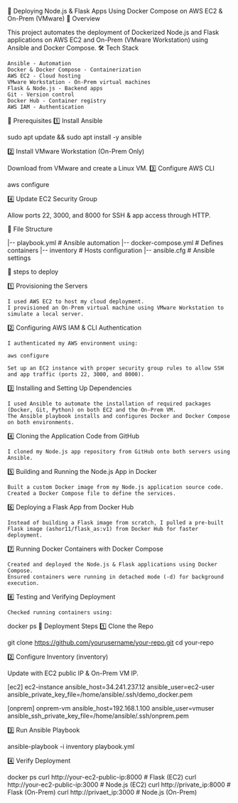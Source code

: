 🚀 Deploying Node.js & Flask Apps Using Docker Compose on AWS EC2 & On-Prem (VMware)
📖 Overview

This project automates the deployment of Dockerized Node.js and Flask applications on AWS EC2 and On-Prem (VMware Workstation) using Ansible and Docker Compose.
🛠 Tech Stack

    Ansible - Automation
    Docker & Docker Compose - Containerization
    AWS EC2 - Cloud hosting
    VMware Workstation - On-Prem virtual machines
    Flask & Node.js - Backend apps
    Git - Version control
    Docker Hub - Container registry
    AWS IAM - Authentication

📌 Prerequisites
1️⃣ Install Ansible

sudo apt update && sudo apt install -y ansible

2️⃣ Install VMware Workstation (On-Prem Only)

Download from VMware and create a Linux VM.
3️⃣ Configure AWS CLI

aws configure

4️⃣ Update EC2 Security Group

Allow ports 22, 3000, and 8000 for SSH & app access through HTTP.

📜 File Structure

|-- playbook.yml         # Ansible automation
|-- docker-compose.yml   # Defines containers
|-- inventory            # Hosts configuration
|-- ansible.cfg          # Ansible settings


🚀 steps to deploy

1️⃣ Provisioning the Servers

    I used AWS EC2 to host my cloud deployment.
    I provisioned an On-Prem virtual machine using VMware Workstation to simulate a local server.

2️⃣ Configuring AWS IAM & CLI Authentication

    I authenticated my AWS environment using:

    aws configure

    Set up an EC2 instance with proper security group rules to allow SSH and app traffic (ports 22, 3000, and 8000).

3️⃣ Installing and Setting Up Dependencies

    I used Ansible to automate the installation of required packages (Docker, Git, Python) on both EC2 and the On-Prem VM.
    The Ansible playbook installs and configures Docker and Docker Compose on both environments.

4️⃣ Cloning the Application Code from GitHub

    I cloned my Node.js app repository from GitHub onto both servers using Ansible.

5️⃣ Building and Running the Node.js App in Docker

    Built a custom Docker image from my Node.js application source code.
    Created a Docker Compose file to define the services.

6️⃣ Deploying a Flask App from Docker Hub

    Instead of building a Flask image from scratch, I pulled a pre-built Flask image (ashor11/flask_as:v1) from Docker Hub for faster deployment.

7️⃣ Running Docker Containers with Docker Compose

    Created and deployed the Node.js & Flask applications using Docker Compose.
    Ensured containers were running in detached mode (-d) for background execution.

8️⃣ Testing and Verifying Deployment

    Checked running containers using:

docker ps
📌 Deployment Steps
1️⃣ Clone the Repo

git clone https://github.com/yourusername/your-repo.git
cd your-repo

2️⃣ Configure Inventory (inventory)

Update with EC2 public IP & On-Prem VM IP.

[ec2]
ec2-instance ansible_host=34.241.237.12 ansible_user=ec2-user ansible_private_key_file=/home/ansible/.ssh/demo_docker.pem

[onprem]
onprem-vm ansible_host=192.168.1.100 ansible_user=vmuser ansible_ssh_private_key_file=/home/ansible/.ssh/onprem.pem

3️⃣ Run Ansible Playbook

ansible-playbook -i inventory playbook.yml

4️⃣ Verify Deployment

docker ps
curl http://your-ec2-public-ip:8000  # Flask (EC2)
curl http://your-ec2-public-ip:3000  # Node.js (EC2)
curl http://private_ip:8000       # Flask (On-Prem)
curl http://privaet_ip:3000       # Node.js (On-Prem)
